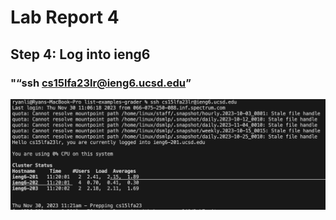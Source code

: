 # Lab Report 4

## Step 4: Log into ieng6
### "“ssh cs15lfa23lr@ieng6.ucsd.edu” <enter>
![Image](Lab4Screenshot1.png)
